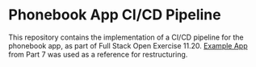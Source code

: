 # Phonebook App CI/CD Pipeline
This repository contains the implementation of a CI/CD pipeline for the phonebook app, as part of Full Stack Open Exercise 11.20. [Example App](https://github.com/fullstack-hy2020/create-app) from Part 7 was used as a reference for restructuring.